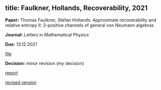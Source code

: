 title: Faulkner, Hollands, Recoverability, 2021
---

**Paper:**   Thomas Faulkner, Stefan Hollands: Approximate recoverability and relative entropy II:  2-positive channels of general von Neumann algebras 
 
**Journal:** Letters in Mathematical Physics

**Due:** 13.12.2021

[file](REF_faulkner2021/file.pdf)


**Decision:** minor revision (my decision)

[report](REF_faulkner2021/report.pdf) 


[revised version](REF_faulkner2021/revised.pdf)


